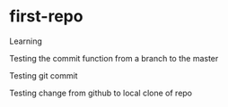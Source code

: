 # first-repo
Learning

Testing the commit function from a branch to the master

Testing git commit

Testing change from github to local clone of repo
